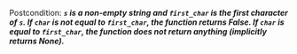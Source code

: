 Postcondition: ***`s` is a non-empty string and `first_char` is the first character of `s`. If `char` is not equal to `first_char`, the function returns False. If `char` is equal to `first_char`, the function does not return anything (implicitly returns None).***
